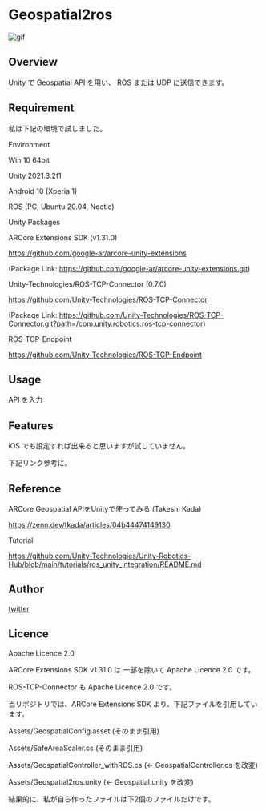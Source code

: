 # Geospatial2ros

![gif](https://github.com/devemin/Geospatial2ros/blob/main/images/top.gif)

## Overview

Unity で Geospatial API を用い、 ROS または UDP に送信できます。

## Requirement

私は下記の環境で試しました。

Environment

Win 10 64bit

Unity 2021.3.2f1

Android 10 (Xperia 1)

ROS (PC, Ubuntu 20.04, Noetic)

Unity Packages

ARCore Extensions SDK (v1.31.0)

https://github.com/google-ar/arcore-unity-extensions

(Package Link: https://github.com/google-ar/arcore-unity-extensions.git)

Unity-Technologies/ROS-TCP-Connector (0.7.0)

https://github.com/Unity-Technologies/ROS-TCP-Connector

(Package Link: https://github.com/Unity-Technologies/ROS-TCP-Connector.git?path=/com.unity.robotics.ros-tcp-connector)


ROS-TCP-Endpoint

https://github.com/Unity-Technologies/ROS-TCP-Endpoint


## Usage

API を入力

## Features

iOS でも設定すれば出来ると思いますが試していません。

下記リンク参考に。

## Reference

ARCore Geospatial APIをUnityで使ってみる (Takeshi Kada)

https://zenn.dev/tkada/articles/04b44474149130

Tutorial

https://github.com/Unity-Technologies/Unity-Robotics-Hub/blob/main/tutorials/ros_unity_integration/README.md


## Author

[twitter](https://twitter.com/devemin)

## Licence

Apache Licence 2.0

ARCore Extensions SDK v1.31.0 は 一部を除いて Apache Licence 2.0 です。

ROS-TCP-Connector も Apache Licence 2.0 です。

当リポジトリでは、ARCore Extensions SDK より、下記ファイルを引用しています。

Assets/GeospatialConfig.asset (そのまま引用)

Assets/SafeAreaScaler.cs (そのまま引用)

Assets/GeospatialController_withROS.cs (<- GeospatialController.cs を改変)

Assets/Geospatial2ros.unity (<- Geospatial.unity を改変)

結果的に、私が自ら作ったファイルは下2個のファイルだけです。
